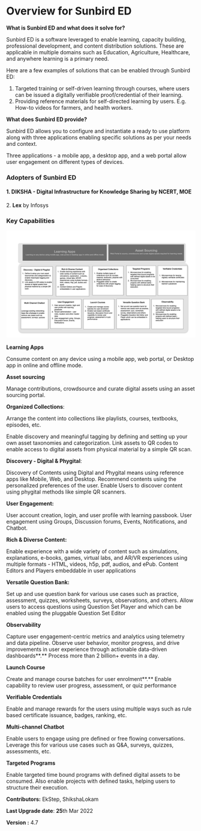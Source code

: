 # Overview for Sunbird ED

**What is Sunbird ED and what does it solve for?**

Sunbird ED is a software leveraged to enable learning, capacity building, professional development, and content distribution solutions. These are applicable in multiple domains such as Education, Agriculture, Healthcare, and anywhere learning is a primary need.

Here are a few examples of solutions that can be enabled through Sunbird ED:

1. Targeted training or self-driven learning through courses, where users can be issued a digitally verifiable proof/credential of their learning.
2. Providing reference materials for self-directed learning by users. E.g. How-to videos for farmers, and health workers.&#x20;

**What does Sunbird ED provide?**&#x20;

Sunbird ED allows you to configure and instantiate a ready to use platform along with three applications enabling specific solutions as per your needs and context.&#x20;

Three applications - a mobile app, a desktop app, and a web portal allow user engagement on different types of devices.

### **Adopters of Sunbird ED**&#x20;

#### 1. DIKSHA - Digital Infrastructure for Knowledge Sharing by NCERT, MOE

2\. **Lex** by Infosys

### **Key Capabilities**

![Key Capabilities of Sunbird ED](<.gitbook/assets/image (15).png>)

**Learning Apps**&#x20;

Consume content on any device using a mobile app, web portal, or Desktop app in online and offline mode.

**Asset sourcing**

Manage contributions, crowdsource and curate digital assets using an asset sourcing portal.

**Organized Collections**:

Arrange the content into collections like playlists, courses, textbooks, episodes, etc.

Enable discovery and meaningful tagging by defining and setting up your own asset taxonomies and categorization. Link assets to QR codes to enable access to digital assets from physical material by a simple QR scan.

**Discovery - Digital & Phygital**:

Discovery of Contents using Digital and Phygital means using reference apps like Mobile, Web, and Desktop. Recommend contents using the personalized preferences of the user. Enable Users to discover content using phygital methods like simple QR scanners.

**User Engagement:**

User account creation, login, and user profile with learning passbook. User engagement using Groups, Discussion forums, Events, Notifications, and Chatbot.

**Rich & Diverse Content:**

Enable experience with a wide variety of content such as simulations, explanations, e-books, games, virtual labs, and AR/VR experiences using multiple formats - HTML, videos, h5p, pdf, audios, and ePub. Content Editors and Players embeddable in user applications

**Versatile Question Bank:**

Set up and use question bank for various use cases such as practice, assessment, quizzes, worksheets, surveys, observations, and others. Allow users to access questions using Question Set Player and which can be enabled using the pluggable Question Set Editor

**Observability**

Capture user engagement-centric metrics and analytics using telemetry and data pipeline. Observe user behavior, monitor progress, and drive improvements in user experience through actionable data-driven dashboards**.** Process more than 2 billion+ events in a day.

**Launch Course**

Create and manage course batches for user enrolment**.** Enable capability to review user progress, assessment, or quiz performance

**Verifiable Credentials**

Enable and manage rewards for the users using multiple ways such as rule based certificate issuance, badges, ranking, etc.

**Multi-channel Chatbot**

Enable users to engage using pre defined or free flowing conversations. Leverage this for various use cases such as Q\&A, surveys, quizzes, assessments, etc.&#x20;

**Targeted Programs**

Enable targeted time bound programs with defined digital assets to be consumed. Also enable projects with defined tasks, helping users to structure their execution.

**Contributors:** EkStep, ShikshaLokam

**Last Upgrade date**: **25**th Mar 2022

**Version :** 4.7
